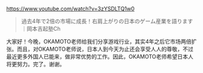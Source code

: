 https://www.youtube.com/watch?v=3zYSDLTQ1w0

> 過去4年で2倍の市場に成長！右肩上がりの日本のゲーム産業を語ります｜岡本吉起塾Ch 

大家好！今晚，OKAMOTO老师给我们分享游戏行业，其实4年之后它市场两倍扩张。而且，对OKAMOTO老师说，日本人到今天为止还会享受人人的尊敬，不过最近更多外国人已能来，做非常优势的工作。因此，OKAMOTO老师希望日本人将更努力。完了。谢谢。
